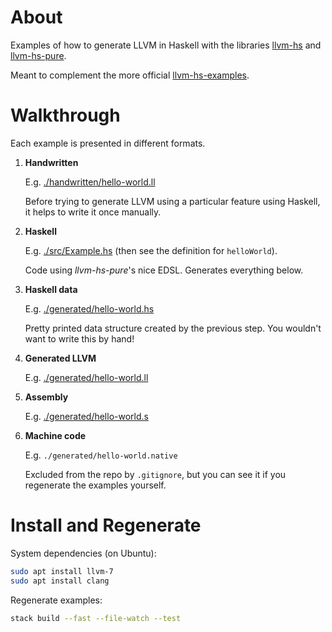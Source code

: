 # About

Examples of how to generate LLVM in Haskell with the libraries [llvm-hs](https://hackage.haskell.org/package/llvm-hs) and [llvm-hs-pure](https://hackage.haskell.org/package/llvm-hs-pure).

Meant to complement the more official [llvm-hs-examples](https://github.com/llvm-hs/llvm-hs-examples).

# Walkthrough

Each example is presented in different formats.

1. **Handwritten**

    E.g. [./handwritten/hello-world.ll](./handwritten/hello-world.ll)

    Before trying to generate LLVM using a particular feature using Haskell, it helps to write it once manually.

2. **Haskell**

    E.g. [./src/Example.hs](./src/Example.hs) (then see the definition for `helloWorld`).

    Code using *llvm-hs-pure*'s nice EDSL. Generates everything below.

3. **Haskell data**

    E.g. [./generated/hello-world.hs](./generated/hello-world.hs)

    Pretty printed data structure created by the previous step. You wouldn't want to write this by hand!

4. **Generated LLVM**

    E.g. [./generated/hello-world.ll](./generated/hello-world.ll)

5. **Assembly**

    E.g. [./generated/hello-world.s](./generated/hello-world.s)

6. **Machine code**

    E.g. `./generated/hello-world.native`

    Excluded from the repo by `.gitignore`, but you can see it if you regenerate the examples yourself.

# Install and Regenerate

System dependencies (on Ubuntu):
```sh
sudo apt install llvm-7
sudo apt install clang
```

Regenerate examples:
```sh
stack build --fast --file-watch --test
```
